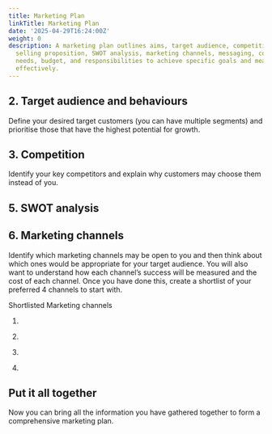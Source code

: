```yaml
---
title: Marketing Plan
linkTitle: Marketing Plan
date: '2025-04-29T16:24:00Z'
weight: 0
description: A marketing plan outlines aims, target audience, competition, unique
  selling proposition, SWOT analysis, marketing channels, messaging, collaboration
  needs, budget, and responsibilities to achieve specific goals and measure success
  effectively.
---
```



<!-- Unsupported block type: table -->

## 2. Target audience and behaviours

Define your desired target customers (you can have multiple segments) and prioritise those that have the highest potential for growth.

<!-- Unsupported block type: table -->

## 3. Competition

Identify your key competitors and explain why customers may choose them instead of you.

<!-- Unsupported block type: table -->

## 5. SWOT analysis

<!-- Unsupported block type: table -->

## 6. Marketing channels

Identify which marketing channels may be open to you and then think about which ones would be appropriate for your target audience. You will also want to understand how each channel’s success will be measured and the cost of each channel. Once you have done this, create a shortlist of your preferred 4 channels to start with. 

<!-- Unsupported block type: table -->

Shortlisted Marketing channels

<!-- Unsupported block type: divider -->

1.

<!-- Unsupported block type: divider -->

2.

<!-- Unsupported block type: divider -->

3.

<!-- Unsupported block type: divider -->

4.

<!-- Unsupported block type: divider -->

<!-- Unsupported block type: table -->

<!-- Unsupported block type: table -->

<!-- Unsupported block type: table -->

## Put it all together

Now you can bring all the information you have gathered together to form a comprehensive marketing plan.

<!-- Unsupported block type: table -->